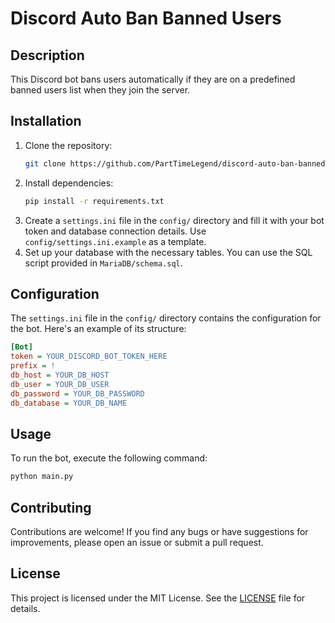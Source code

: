 # Discord Auto Ban Banned Users

## Description
This Discord bot bans users automatically if they are on a predefined banned users list when they join the server.

## Installation
1. Clone the repository:
   ```bash
   git clone https://github.com/PartTimeLegend/discord-auto-ban-banned-users.git
   ```
2. Install dependencies:
   ```bash
   pip install -r requirements.txt
   ```
3. Create a `settings.ini` file in the `config/` directory and fill it with your bot token and database connection details. Use `config/settings.ini.example` as a template.
4. Set up your database with the necessary tables. You can use the SQL script provided in `MariaDB/schema.sql`.

## Configuration
The `settings.ini` file in the `config/` directory contains the configuration for the bot. Here's an example of its structure:
```ini
[Bot]
token = YOUR_DISCORD_BOT_TOKEN_HERE
prefix = !
db_host = YOUR_DB_HOST
db_user = YOUR_DB_USER
db_password = YOUR_DB_PASSWORD
db_database = YOUR_DB_NAME
```

## Usage
To run the bot, execute the following command:
```bash
python main.py
```

## Contributing
Contributions are welcome! If you find any bugs or have suggestions for improvements, please open an issue or submit a pull request.

## License
This project is licensed under the MIT License. See the [LICENSE](LICENSE) file for details.
